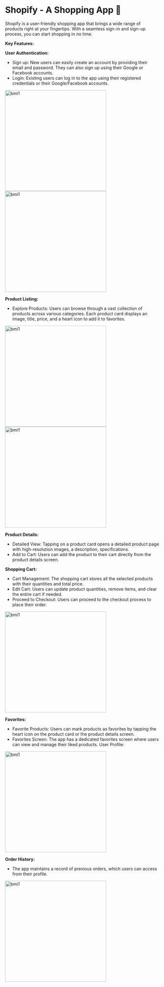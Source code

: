 # Shopify - A Shopping App 🛒

Shopify is a user-friendly shopping app that brings a wide range of products right at your fingertips. With a seamless sign-in and sign-up process, you can start shopping in no time.

**Key Features:**

**User Authentication:**

- Sign up: New users can easily create an account by providing their email and password. They can also sign up using their Google or Facebook accounts.
- Login: Existing users can log in to the app using their registered credentials or their Google/Facebook accounts.
<img width="330" alt="bmi1" src="https://github.com/Prateek-Gahlot/Shopify/assets/141181732/628c78d8-7b90-471a-945b-48f38973d066">
<img width="330" alt="bmi1" src="https://github.com/Prateek-Gahlot/Shopify/assets/141181732/efd2c94b-a94f-4d64-96bb-b9c55f36d92f">


**Product Listing:**

- Explore Products: Users can browse through a vast collection of products across various categories. Each product card displays an image, title, price, and a heart icon to add it to favorites.

<img width="330" alt="bmi1" src="https://github.com/Prateek-Gahlot/Shopify/assets/141181732/25ba68cc-ed05-49b6-8b1e-124f1ca12502">
<img width="330" alt="bmi1" src="https://github.com/Prateek-Gahlot/Shopify/assets/141181732/8413cc4a-4640-4abc-8b5f-9278ceeed9fc">


**Product Details:**
- Detailed View: Tapping on a product card opens a detailed product page with high-resolution images, a description, specifications.
- Add to Cart: Users can add the product to their cart directly from the product details screen.
  
**Shopping Cart:**

- Cart Management: The shopping cart stores all the selected products with their quantities and total price.
- Edit Cart: Users can update product quantities, remove items, and clear the entire cart if needed.
- Proceed to Checkout: Users can proceed to the checkout process to place their order.
  
<img width="330" alt="bmi1" src="https://github.com/Prateek-Gahlot/Shopify/assets/141181732/f2c08453-3885-420f-9bcd-f20d975435b3">


**Favorites:**

- Favorite Products: Users can mark products as favorites by tapping the heart icon on the product card or the product details screen.
- Favorites Screen: The app has a dedicated favorites screen where users can view and manage their liked products.
User Profile:

<img width="330" alt="bmi1" src="https://github.com/Prateek-Gahlot/Shopify/assets/141181732/09e7bdbc-2d14-4c6d-b397-9e19296dbf75">


**Order History:**
- The app maintains a record of previous orders, which users can access from their profile.
<img width="330" alt="bmi1" src="https://github.com/Prateek-Gahlot/Shopify/assets/141181732/8a04c3a8-e390-43d1-a690-bd818b268c1e">



